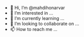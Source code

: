 - 👋 Hi, I’m @mahdihonarvar
- 👀 I’m interested in ...
- 🌱 I’m currently learning ...
- 💞️ I’m looking to collaborate on ...
- 📫 How to reach me ...

<!---
mahdihonarvar/mahdihonarvar is a ✨ special ✨ repository because its `README.md` (this file) appears on your GitHub profile.
You can click the Preview link to take a look at your changes.
--->
